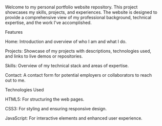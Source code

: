 Welcome to my personal portfolio website repository. This project showcases my skills, projects, and experiences. The website is designed to provide a comprehensive view of my professional background, technical expertise, and the work I've accomplished.

Features

Home: Introduction and overview of who I am and what I do.

Projects: Showcase of my projects with descriptions, technologies used, and links to live demos or repositories.

Skills: Overview of my technical stack and areas of expertise.

Contact: A contact form for potential employers or collaborators to reach out to me.

Technologies Used

HTML5: For structuring the web pages.

CSS3: For styling and ensuring responsive design.

JavaScript: For interactive elements and enhanced user experience.
